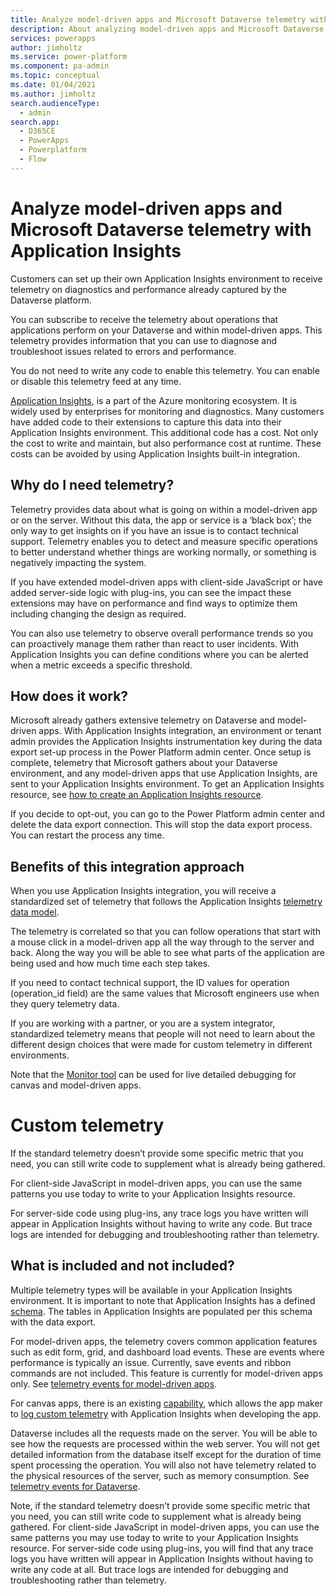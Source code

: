 ```yaml
---
title: Analyze model-driven apps and Microsoft Dataverse telemetry with Application Insights | Microsoft Docs
description: About analyzing model-driven apps and Microsoft Dataverse telemetry with Application Insights
services: powerapps
author: jimholtz
ms.service: power-platform
ms.component: pa-admin
ms.topic: conceptual
ms.date: 01/04/2021
ms.author: jimholtz
search.audienceType: 
  - admin
search.app:
  - D365CE
  - PowerApps
  - Powerplatform
  - Flow
---
```

# Analyze model-driven apps and Microsoft Dataverse telemetry with Application Insights

<!-- fwlink: 2147020 2151390 -->

Customers can set up their own Application Insights environment to receive telemetry on diagnostics and performance already captured by the Dataverse platform.
 
You can subscribe to receive the telemetry about operations that applications perform on your Dataverse and within model-driven apps. This telemetry provides information that you can use to diagnose and troubleshoot issues related to errors and performance. 

You do not need to write any code to enable this telemetry. You can enable or disable this telemetry feed at any time.

[Application Insights](https://docs.microsoft.com/azure/azure-monitor/app/app-insights-overview), is a part of the Azure monitoring ecosystem. It is widely used by enterprises for monitoring and diagnostics. Many customers have added code to their extensions to capture this data into their Application Insights environment. This additional code has a cost. Not only the cost to write and maintain, but also performance cost at runtime. These costs can be avoided by using Application Insights built-in integration.

## Why do I need telemetry?

Telemetry provides data about what is going on within a model-driven app or on the server. Without this data, the app or service is a ‘black box’; the only way to get insights on if you have an issue is to contact technical support. Telemetry enables you to detect and measure specific operations to better understand whether things are working normally, or something is negatively impacting the system.

If you have extended model-driven apps with client-side JavaScript or have added server-side logic with plug-ins, you can see the impact these extensions may have on performance and find ways to optimize them including changing the design as required. 

You can also use telemetry to observe overall performance trends so you can proactively manage them rather than react to user incidents. With Application Insights you can define conditions where you can be alerted when a metric exceeds a specific threshold.

## How does it work?

Microsoft already gathers extensive telemetry on Dataverse and model-driven apps. With Application Insights integration, an environment or tenant admin provides the Application Insights instrumentation key during the data export set-up process in the Power Platform admin center. Once setup is complete, telemetry that Microsoft gathers about your Dataverse environment, and any model-driven apps that use Application Insights, are sent to your Application Insights environment. To get an Application Insights resource, see [how to create an Application Insights resource](https://docs.microsoft.com/azure/azure-monitor/app/create-new-resource).

If you decide to opt-out, you can go to the Power Platform admin center and delete the data export connection. This will stop the data export process. You can restart the process any time.

## Benefits of this integration approach

When you use Application Insights integration, you will receive a standardized set of telemetry that follows the Application Insights [telemetry data model](https://docs.microsoft.com/azure/azure-monitor/app/data-model).

The telemetry is correlated so that you can follow operations that start with a mouse click in a model-driven app all the way through to the server and back. Along the way you will be able to see what parts of the application are being used and how much time each step takes.

If you need to contact technical support, the ID values for operation (operation_id field) are the same values that Microsoft engineers use when they query telemetry data.

If you are working with a partner, or you are a system integrator, standardized telemetry means that people will not need to learn about the different design choices that were made for custom telemetry in different environments.

Note that the [Monitor tool](https://powerapps.microsoft.com/blog/monitor-now-supports-model-driven-apps/) can be used for live detailed debugging for canvas and model-driven apps.

# Custom telemetry

If the standard telemetry doesn’t provide some specific metric that you need, you can still write code to supplement what is already being gathered. 

For client-side JavaScript in model-driven apps, you can use the same patterns you use today to write to your Application Insights resource. 

For server-side code using plug-ins, any trace logs you have written will appear in Application Insights without having to write any code. But trace logs are intended for debugging and troubleshooting rather than telemetry. 

## What is included and not included?

Multiple telemetry types will be available in your Application Insights environment. It is important to note that Application Insights has a defined [schema](https://docs.microsoft.com/azure/azure-monitor/app/data-model). The tables in Application Insights are populated per this schema with the data export.

For model-driven apps, the telemetry covers common application features such as edit form, grid, and dashboard load events. These are events where performance is typically an issue. Currently, save events and ribbon commands are not included. This feature is currently for model-driven apps only. See [telemetry events for model-driven apps](telemetry-events-model-driven-apps.md#what-kind-of-page-loads-are-available). 

For canvas apps, there is an existing [capability](https://powerapps.microsoft.com/blog/log-telemetry-for-your-apps-using-azure-application-insights/), which allows the app maker to [log custom telemetry](https://docs.microsoft.com/powerapps/maker/canvas-apps/application-insights) with Application Insights when developing the app.

Dataverse includes all the requests made on the server. You will be able to see how the requests are processed within the web server. You will not get detailed information from the database itself except for the duration of time spent processing the operation. You will also not have telemetry related to the physical resources of the server, such as memory consumption. See [telemetry events for Dataverse](telemetry-events-dataverse.md).

Note, if the standard telemetry doesn’t provide some specific metric that you need, you can still write code to supplement what is already being gathered. For client-side JavaScript in model-driven apps, you can use the same patterns you may use today to write to your Application Insights resource. For server-side code using plug-ins, you will find that any trace logs you have written will appear in Application Insights without having to write any code at all. But trace logs are intended for debugging and troubleshooting rather than telemetry.

